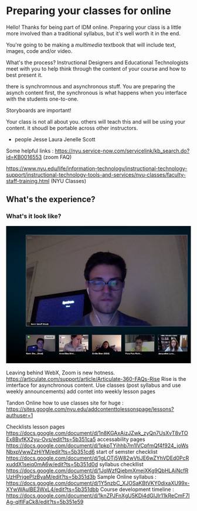 # Preparing your classes for online

Hello! Thanks for being part of IDM online. Preparing your class is a little more involved than a traditional syllabus, but it's well worth it in the end.

You're going to be making a *multimedia* textbook that will include text, images, code and/or video.

What's the process? 
Instructional Designers and Educational Technologists meet with you to help think through the content of your course and how to best present it. 

there is synchromnous and asynchronous stuff. You are preparing the asynch content first, the synchronous is what happens when you interface with the students one-to-one.

Storyboards are important!

Your class is not all about you. others will teach this and will be using your content. it shoudl be portable across other instructors.


* people
Jesse
Laura
Jenelle
Scott

Some helpful links : https://nyu.service-now.com/servicelink/kb_search.do?id=KB0016553 (zoom FAQ)

https://www.nyu.edu/life/information-technology/instructional-technology-support/instructional-technology-tools-and-services/nyu-classes/faculty-staff-training.html (NYU Classes)


## What's the experience?
### What's it look like?

![here's the interface](https://raw.githubusercontent.com/shfitz/IDM-Faculty-FAQ/master/interface.png "interface")


Leaving behind WebX, Zoom is new hotness. https://articulate.com/support/article/Articulate-360-FAQs-Rise Rise is the imterface for asynchronous content.
Use classes (post syllabus and use weekly announcements)
add contet into weekly lesson pages

Tandon Online how to use classes site for huge : https://sites.google.com/nyu.edu/addcontenttolessonspage/lessons?authuser=1

Checklists 
lesson pages https://docs.google.com/document/d/1n8KGAxAizJZwk_zyQn7UsXvT8vTOEx8BvfKX2yu-Ovs/edit?ts=5b351ca5
accessability pages https://docs.google.com/document/d/1pkpTYjhhb7m1lVCpfmQf4f924_joWsNbxpVwwZzHiYM/edit?ts=5b351cd6
start of semster checklist https://docs.google.com/document/d/1gLOTj5W82wVtiJE6wZYhVDEd0PcRxuddX1sejq0mA6w/edit?ts=5b351d0d
syllabus checkllist https://docs.google.com/document/d/1JqWzfQjebmXmejXKg9QbHLAiNcfRUzHPrjgePIzByaM/edit?ts=5b351d3b
Sample Online syllabus : https://docs.google.com/document/d/1Y5nzbC_XJOSaKBtVKY0dixaXU99x-XYwWAulBE3WxL4/edit?ts=5b351dbb
Course development timeline : https://docs.google.com/document/d/1knZPJFnXgU5KDi4dGIJlr11kReCmF7IAg-qIflFaCk8/edit?ts=5b351e59
